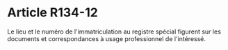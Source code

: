 # Article R134-12

Le lieu et le numéro de l'immatriculation au registre spécial figurent sur les documents et correspondances à usage professionnel de l'intéressé.
